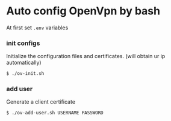 # Auto config OpenVpn by bash

At first set `.env` variables

### init configs
Initialize the configuration files and certificates. (will obtain ur ip automatically)
```bash
$ ./ov-init.sh 
```

### add user
Generate a client certificate
```bash
$ ./ov-add-user.sh USERNAME PASSWORD 
```